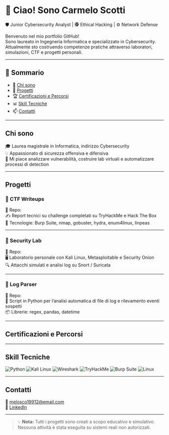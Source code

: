 # 👋 Ciao! Sono Carmelo Scotti

🛡️ Junior Cybersecurity Analyst | 🕵️ Ethical Hacking | ⚙️ Network Defense

Benvenuto nel mio portfolio GitHub!  
Sono laureato in Ingegneria Informatica e specializzato in Cybersecurity.  
Attualmente sto costruendo competenze pratiche attraverso laboratori, simulazioni, CTF e progetti personali.

---

## 📌 Sommario

- 🔐 [Chi sono](#chi-sono)
- 🧪 [Progetti](#progetti)
- 🏆 [Certificazioni e Percorsi](#certificazioni-e-percorsi)
- 📊 [Skill Tecniche](#skill-tecniche)
- 📫 [Contatti](#contatti)

---

## Chi sono

🎓 Laurea magistrale in Informatica, indirizzo Cybersecurity  
💡 Appassionato di sicurezza offensiva e difensiva  
🧠 Mi piace analizzare vulnerabilità, costruire lab virtuali e automatizzare processi di detection

---

## Progetti

### 🔸 CTF Writeups
📁 Repo:   
✍️ Report tecnici su challenge completati su TryHackMe e Hack The Box  
🔧 Tecnologie: Burp Suite, nmap, gobuster, hydra, enum4linux, linpeas

---

### 🔸 Security Lab
📁 Repo:   
🖥️ Laboratorio personale con Kali Linux, Metasploitable e Security Onion  
🔍 Attacchi simulati e analisi log su Snort / Suricata

---

### 🔸 Log Parser
📁 Repo:   
🐍 Script in Python per l’analisi automatica di file di log e rilevamento eventi sospetti  
📦 Librerie: regex, pandas, datetime

---

##  Certificazioni e Percorsi


---

## Skill Tecniche

![Python](https://img.shields.io/badge/Python-3670A0?style=for-the-badge&logo=python&logoColor=white)
![Kali Linux](https://img.shields.io/badge/Kali-268BFF?style=for-the-badge&logo=kalilinux&logoColor=white)
![Wireshark](https://img.shields.io/badge/Wireshark-1A1F71?style=for-the-badge&logo=wireshark&logoColor=white)
![TryHackMe](https://img.shields.io/badge/TryHackMe-black?style=for-the-badge&logo=tryhackme&logoColor=red)
![Burp Suite](https://img.shields.io/badge/BurpSuite-orange?style=for-the-badge)
![Linux](https://img.shields.io/badge/Linux-000000?style=for-the-badge&logo=linux&logoColor=white)

---

##  Contatti

📧 melosco19912@email.com  
🔗 [LinkedIn](https://www.linkedin.com/in/carmelo-scotti-510904259/)  

---

> 💡 **Nota:** Tutti i progetti sono creati a scopo educativo e simulativo. Nessuna attività è stata eseguita su sistemi reali non autorizzati.
